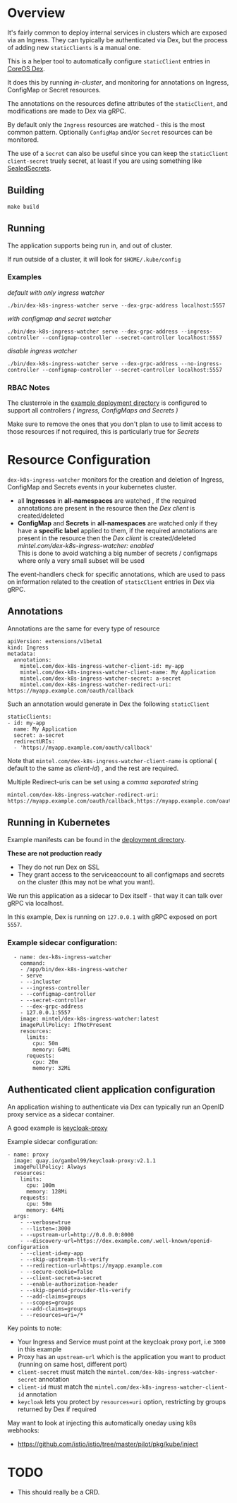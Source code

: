 # Overview

It's fairly common to deploy internal services in clusters which are exposed via an Ingress. They can typically be authenticated via Dex, but the process of adding new `staticClients` is a manual one.

This is a helper tool to automatically configure `staticClient` entries in [CoreOS Dex](https://github.com/dexidp/dex).

It does this by running *in-cluster*, and monitoring for annotations on Ingress, ConfigMap or Secret resources.

The annotations on the resources define attributes of the `staticClient`, and modifications are made to Dex via gRPC.


By default only the `Ingress` resources are watched - this is the most common pattern. Optionally `ConfigMap` and/or `Secret` resources can be monitored.

The use of a `Secret` can also be useful since you can keep the `staticClient` `client-secret` truely secret, at least if you are using something like [SealedSecrets](https://github.com/bitnami-labs/sealed-secrets).

## Building

```
make build
```

## Running

The application supports being run in, and out of cluster.

If run outside of a cluster, it will look for `$HOME/.kube/config`

### Examples

_default with only ingress watcher_
```
./bin/dex-k8s-ingress-watcher serve --dex-grpc-address localhost:5557                      
```

_with configmap and secret watcher_
```
./bin/dex-k8s-ingress-watcher serve --dex-grpc-address --ingress-controller --configmap-controller --secret-controller localhost:5557
```

_disable ingress watcher_
```
./bin/dex-k8s-ingress-watcher serve --dex-grpc-address --no-ingress-controller --configmap-controller --secret-controller localhost:5557
```

### RBAC Notes

The clusterrole in the [example deployment directory](https://github.com/mintel/dex-k8s-ingress-watcher/blob/master/hack/deployment/clusterrole.yaml) is configured to support all controllers _( Ingress, ConfigMaps and Secrets )_

Make sure to remove the ones that you don't plan to use to limit access to those resources if not required, this is particularly true for _Secrets_

# Resource Configuration

`dex-k8s-ingress-watcher` monitors for the creation and deletion of Ingress, ConfigMap and Secrets events
in your kubernetes cluster.

* all **Ingresses** in **all-namespaces** are watched , if the required annotations are present in the resource then the _Dex client_ is created/deleted
* **ConfigMap** and **Secrets** in **all-namespaces** are watched only if they have a **specific label** applied to them, if the required annotations are present in the resource then the _Dex client_ is created/deleted<br>
  _mintel.com/dex-k8s-ingress-watcher: enabled_<br>
	This is done to avoid watching a big number of secrets / configmaps where only a very small subset will be used

The event-handlers check for specific annotations, which are used to pass on information
related to the creation of `staticClient` entries in Dex via gRPC.

## Annotations

Annotations are the same for every type of resource

```
apiVersion: extensions/v1beta1
kind: Ingress
metadata:
  annotations:
    mintel.com/dex-k8s-ingress-watcher-client-id: my-app
    mintel.com/dex-k8s-ingress-watcher-client-name: My Application
    mintel.com/dex-k8s-ingress-watcher-secret: a-secret
    mintel.com/dex-k8s-ingress-watcher-redirect-uri: https://myapp.example.com/oauth/callback
```

Such an annotation would generate in Dex the following `staticClient`

```
staticClients:
- id: my-app
  name: My Application
  secret: a-secret
  redirectURIs:
  - 'https://myapp.example.com/oauth/callback'
```

Note that `mintel.com/dex-k8s-ingress-watcher-client-name` is optional ( default to the same as _client-id_) , and the rest are required.

Multiple Redirect-uris can be set using a _comma separated_ string
```
mintel.com/dex-k8s-ingress-watcher-redirect-uri: https://myapp.example.com/oauth/callback,https://myapp.example.com/oauth/callbackV2
```

## Running in Kubernetes

Example manifests can be found in the [deployment directory](https://github.com/mintel/dex-k8s-ingress-watcher/blob/master/hack/deployment/).

**These are not production ready**
* They do not run Dex on SSL
* They grant access to the serviceaccount to all configmaps and secrets on the cluster (this may not be what you want).

We run this application as a sidecar to Dex itself - that way it can talk over gRPC via localhost.

In this example, Dex is running on `127.0.0.1` with gRPC exposed on port `5557`.

### Example sidecar configuration:

```
  - name: dex-k8s-ingress-watcher
    command:
    - /app/bin/dex-k8s-ingress-watcher
    - serve
    - --incluster
    - --ingress-controller
    - --configmap-controller
    - --secret-controller
    - --dex-grpc-address
    - 127.0.0.1:5557
    image: mintel/dex-k8s-ingress-watcher:latest
    imagePullPolicy: IfNotPresent
    resources:
      limits:
        cpu: 50m
        memory: 64Mi
      requests:
        cpu: 20m
        memory: 32Mi
```

## Authenticated client application configuration

An application wishing to authenticate via Dex can typically run an OpenID proxy service as a
sidecar container.

A good example is [keycloak-proxy](https://github.com/gambol99/keycloak-proxy)

Example sidecar configuration:

```
- name: proxy
  image: quay.io/gambol99/keycloak-proxy:v2.1.1
  imagePullPolicy: Always
  resources:
    limits:
      cpu: 100m
      memory: 128Mi 
    requests:
      cpu: 50m
      memory: 64Mi
  args:
    - --verbose=true
    - --listen=:3000
    - --upstream-url=http://0.0.0.0:8000
    - --discovery-url=https://dex.example.com/.well-known/openid-configuration
    - --client-id=my-app
    - --skip-upstream-tls-verify
    - --redirection-url=https://myapp.example.com
    - --secure-cookie=false
    - --client-secret=a-secret
    - --enable-authorization-header
    - --skip-openid-provider-tls-verify
    - --add-claims=groups
    - --scopes=groups
    - --add-claims=groups
    - --resources=uri=/*
```

Key points to note:
- Your Ingress and Service must point at the keycloak proxy port, i.e `3000` in this example
- Proxy has an `upstream-url` which is the application you want to product (running on same host, different port)
- `client-secret` must match the `mintel.com/dex-k8s-ingress-watcher-secret` annotation
- `client-id` must match the `mintel.com/dex-k8s-ingress-watcher-client-id` annotation
- `keycloak` lets you protect by `resources=uri` option, restricting by groups returned by Dex if required

May want to look at injecting this automatically oneday using k8s webhooks:

- https://github.com/istio/istio/tree/master/pilot/pkg/kube/inject


# TODO

- This should really be a CRD.
